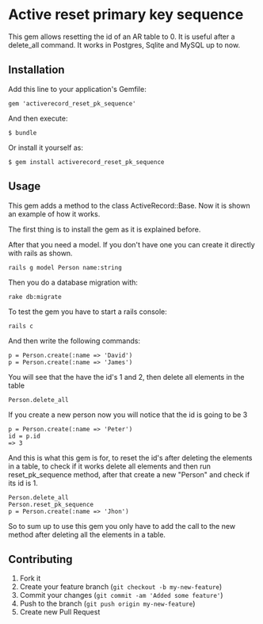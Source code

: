 # Active reset primary key sequence

This gem allows resetting the id of an AR table to 0. It is useful after a delete_all command. It works in Postgres, Sqlite and MySQL up to now.

## Installation

Add this line to your application's Gemfile:

    gem 'activerecord_reset_pk_sequence'

And then execute:

    $ bundle

Or install it yourself as:

    $ gem install activerecord_reset_pk_sequence

## Usage

This gem adds a method to the class ActiveRecord::Base. Now it is shown an example of how it works.

The first thing is to install the gem as it is explained before.

After that you need a model. If you don't have one you can create it directly with rails as shown.

    rails g model Person name:string

Then you do a database migration with:

    rake db:migrate

To test the gem you have to start a rails console:

    rails c

And then write the following commands:

    p = Person.create(:name => 'David')
    p = Person.create(:name => 'James')

You will see that the have the id's 1 and 2, then delete all elements in the table

    Person.delete_all

If you create a new person now you will notice that the id is going to be 3

    p = Person.create(:name => 'Peter')
    id = p.id
    => 3


And this is what this gem is for, to reset the id's after deleting the elements in a table, to check if it works delete all elements and then run reset_pk_sequence method, after that create a new "Person" and check if its id is 1.

    Person.delete_all
    Person.reset_pk_sequence
    p = Person.create(:name => 'Jhon')

So to sum up to use this gem you only have to add the call to the new method after deleting all the elements in a table.

## Contributing

1. Fork it
2. Create your feature branch (`git checkout -b my-new-feature`)
3. Commit your changes (`git commit -am 'Added some feature'`)
4. Push to the branch (`git push origin my-new-feature`)
5. Create new Pull Request
